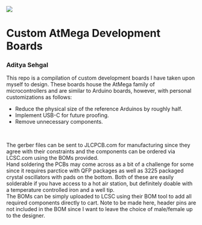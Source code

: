 ![](image.png)
# Custom AtMega Development Boards
### Aditya Sehgal

</p>This repo is a compilation of custom development boards I have taken upon myself to design. These boards house the AtMega family of microcontrollers and are similar to Arduino boards, however, with personal customizations as follows:</p>
 <il>   

- Reduce the physical size of the reference Arduinos by roughly half.
- Implement USB-C for future proofing.
- Remove unnecessary components.
 <il>
<br>

</p>The gerber files can be sent to JLCPCB.com for manufacturing since they agree with their constraints and the components can be ordered via LCSC.com using the BOMs provided.<br>
Hand soldering the PCBs may come across as a bit of a challenge for some since it requires parctice with QFP packages as well as 3225 packaged crystal oscillators with pads on the bottom. Both of these are easily solderable if you have access to a hot air station, but definitely doable with a temperature controlled iron and a well tip.<br>
The BOMs can be simply uploaded to LCSC using their BOM tool to add all required components directly to cart. Note to be made here, header pins are not included in the BOM since I want to leave the choice of male/female up to the designer.</p>